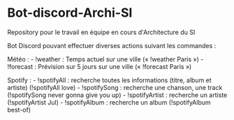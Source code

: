 # Bot-discord-Archi-SI
Repository pour le travail en équipe en cours d'Architecture du SI

Bot Discord pouvant effectuer diverses actions suivant les commandes :

Météo :
	- !weather : Temps actuel sur une ville (« !weather Paris »)
	- !forecast : Prévision sur 5 jours sur une ville (« !forecast Paris »)

Spotify :
    - !spotifyAll : recherche toutes les informations (titre, album et artiste) (!spotifyAll love)
    - !spotifySong : recherche une chanson, une track (!spotifySong never gonna give you up)
    - !spotifyArtist : recherche un artiste (!spotifyArtist Jul)
    - !spotifyAlbum : recherche un album (!spotifyAlbum best-of)
